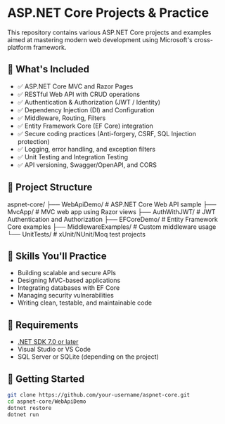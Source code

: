 # ASP.NET Core Projects & Practice

This repository contains various ASP.NET Core projects and examples aimed at mastering modern web development using Microsoft's cross-platform framework.

## 🔧 What's Included

- ✅ ASP.NET Core MVC and Razor Pages
- ✅ RESTful Web API with CRUD operations
- ✅ Authentication & Authorization (JWT / Identity)
- ✅ Dependency Injection (DI) and Configuration
- ✅ Middleware, Routing, Filters
- ✅ Entity Framework Core (EF Core) integration
- ✅ Secure coding practices (Anti-forgery, CSRF, SQL Injection protection)
- ✅ Logging, error handling, and exception filters
- ✅ Unit Testing and Integration Testing
- ✅ API versioning, Swagger/OpenAPI, and CORS

## 📂 Project Structure

aspnet-core/
├── WebApiDemo/ # ASP.NET Core Web API sample
├── MvcApp/ # MVC web app using Razor views
├── AuthWithJWT/ # JWT Authentication and Authorization
├── EFCoreDemo/ # Entity Framework Core examples
├── MiddlewareExamples/ # Custom middleware usage
└── UnitTests/ # xUnit/NUnit/Moq test projects


## 🧠 Skills You'll Practice

- Building scalable and secure APIs
- Designing MVC-based applications
- Integrating databases with EF Core
- Managing security vulnerabilities
- Writing clean, testable, and maintainable code

## 📌 Requirements

- [.NET SDK 7.0 or later](https://dotnet.microsoft.com/en-us/download)
- Visual Studio or VS Code
- SQL Server or SQLite (depending on the project)

## 🚀 Getting Started

```bash
git clone https://github.com/your-username/aspnet-core.git
cd aspnet-core/WebApiDemo
dotnet restore
dotnet run
